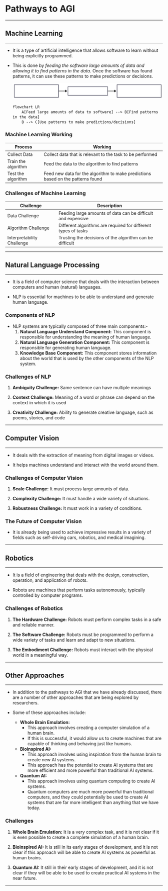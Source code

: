 # Pathways to AGI
<hr>

## Machine Learning
<hr>

* It is a type of artificial intelligence that allows software to learn without being explicitly programmed.

* This is done by *feeding the software large amounts of data and allowing it to find patterns in the data.* Once the software has found patterns, it can use these patterns to make predictions or decisions.

    <img src="https://github.com/gandharvk422/agi/blob/main/02.%20Pathways%20to%20AGI/Pathways%20to%20AGI.svg">

    ```mermaid
    flowchart LR
        A[Feed large amounts of data to software] --> B[Find patterns in the data]
        B --> C[Use patterns to make predictions/decisions]
    ```

### Machine Learning Working

| Process | Working |
|----------|----------|
| Collect Data    | Collect data that is relevant to the task to be performed     |
| Train the algorithm    | Feed the data to the algorithm to find patterns     |
| Test the algorithm    | Feed new data for the algorithm to make predictions based on the patterns found     |

### Challenges of Machine Learning

| Challenge | Description |
|----------|----------|
| Data Challenge    | Feeding large amounts of data can be difficult and expensive     |
| Algorithm Challenge    | Different algorithms are required for different types of tasks     |
| Interpretability Challenge    | Trusting the decisions of the algorithm can be difficult     |

<hr>

## Natural Language Processing
<hr>

* It is a field of computer science that deals with the interaction between computers and human (natural) languages.

* NLP is essential for machines to be able to understand and generate human language.

### Components of NLP

* NLP systems are typically composed of three main components:-
    1. **Natural Language Understand Component:** This component is responsible for understanding the meaning of human language.
    2. **Natural Language Generation Component:** This component is responsible for generating human language.
    3. **Knowledge Base Component:** This component stores information about the world that is used by the other components of the NLP system.

### Challenges of NLP

1. **Ambiguity Challenge:** Same sentence can have multiple meanings

2. **Context Challenge:** Meaning of a word or phrase can depend on the context in which it is used

3. **Creativity Challenge:** Ability to generate creative language, such as poems, stories, and code
<hr>

## Computer Vision
<hr>

* It deals with the extraction of meaning from digital images or videos.

* It helps machines understand and interact with the world around them.

### Challenges of Computer Vision

1. **Scale Challenge:** It must process large amounts of data.

2. **Complexity Challenge:** It must handle a wide variety of situations.

3. **Robustness Challenge:** It must work in a variety of conditions.

### The Future of Computer Vision

* It is already being used to achieve impressive results in a variety of fields such as self-driving cars, robotics, and medical imagining.
<hr>

## Robotics
<hr>

* It is a field of engineering that deals with the design, construction, operation, and application of robots.

* Robots are machines that perform tasks autonomously, typically controlled by computer programs.

### Challenges of Robotics  

1. **The Hardware Challenge:** Robots must perform complex tasks in a safe and reliable manner.

2. **The Software Challenge:** Robots must be programmed to perform a wide variety of tasks and learn and adapt to new situations.

3. **The Embodiment Challenge:** Robots must interact with the physical world in a meaningful way.
<hr>

## Other Approaches
<hr>

* In addition to the pathways to AGI that we have already discussed, there are a number of other approaches that are being explored by researchers.

* Some of these approaches include:
    * **Whole Brain Emulation:**
        * This approach involves creating a computer simulation of a human brain.
        * If this is successful, it would allow us to create machines that are capable of thinking and behaving just like humans.
    * **Bioinspired AI:**
        * This approach involves using inspiration from the human brain to create new AI systems.
        * This approach has the potential to create AI systems that are more efficient and more powerful than traditional AI systems.
    * **Quantum AI:**
        * This approach involves using quantum computing to create AI systems.
        * Quantum computers are much more powerful than traditional computers, and they could potentially be used to create AI systems that are far more intelligent than anything that we have today.

### Challenges

1. **Whole Brain Emulation:** It is a very complex task, and it is not clear if it is even possible to create a complete simulation of a human brain.

2. **Bioinspired AI:** It is still in its early stages of development, and it is not clear if this approach will be able to create AI systems as powerful as human brains.

3. **Quantum AI:** It still in their early stages of development, and it is not clear if they will be able to be used to create practical AI systems in the near future.
<hr>
